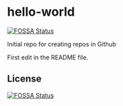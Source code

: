 # hello-world
[![FOSSA Status](https://app.fossa.com/api/projects/git%2Bgithub.com%2Fwsaldrich%2Fhello-world.svg?type=shield)](https://app.fossa.com/projects/git%2Bgithub.com%2Fwsaldrich%2Fhello-world?ref=badge_shield)

Initial repo for creating repos in Github

First edit in the README file.


## License
[![FOSSA Status](https://app.fossa.com/api/projects/git%2Bgithub.com%2Fwsaldrich%2Fhello-world.svg?type=large)](https://app.fossa.com/projects/git%2Bgithub.com%2Fwsaldrich%2Fhello-world?ref=badge_large)